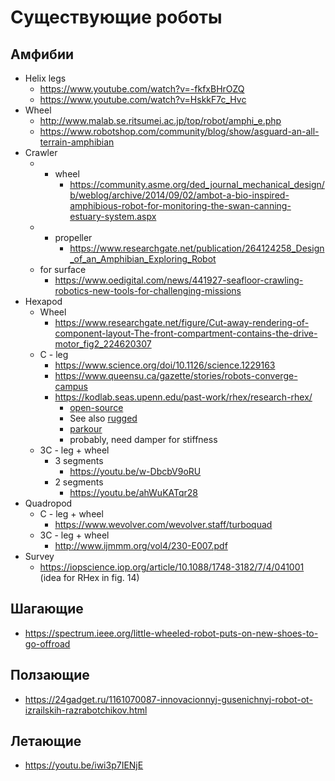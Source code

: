 # Существующие роботы

## Амфибии
* Helix legs
    * https://www.youtube.com/watch?v=-fkfxBHrOZQ
    * https://www.youtube.com/watch?v=HskkF7c_Hvc
* Wheel
    * http://www.malab.se.ritsumei.ac.jp/top/robot/amphi_e.php
    * https://www.robotshop.com/community/blog/show/asguard-an-all-terrain-amphibian
* Crawler 
    * + wheel
        * https://community.asme.org/ded_journal_mechanical_design/b/weblog/archive/2014/09/02/ambot-a-bio-inspired-amphibious-robot-for-monitoring-the-swan-canning-estuary-system.aspx
    * + propeller
        * https://www.researchgate.net/publication/264124258_Design_of_an_Amphibian_Exploring_Robot
    * for surface
        * https://www.oedigital.com/news/441927-seafloor-crawling-robotics-new-tools-for-challenging-missions
* Hexapod
    * Wheel
        * https://www.researchgate.net/figure/Cut-away-rendering-of-component-layout-The-front-compartment-contains-the-drive-motor_fig2_224620307
    * C - leg
        * https://www.science.org/doi/10.1126/science.1229163
        * https://www.queensu.ca/gazette/stories/robots-converge-campus
        * https://kodlab.seas.upenn.edu/past-work/rhex/research-rhex/
            * [open-source](https://github.com/robomechanics/MiniRHex)
            * See also [rugged](https://www.rhex.web.tr/)
            * [parkour](https://youtu.be/ntlI-pDUxPE)
            * probably, need damper for stiffness
    * 3С - leg + wheel
        * 3 segments
            * https://youtu.be/w-DbcbV9oRU
        * 2 segments
            * https://youtu.be/ahWuKATqr28
* Quadropod
    * C - leg + wheel
        * https://www.wevolver.com/wevolver.staff/turboquad
    * 3C - leg + wheel
        * http://www.ijmmm.org/vol4/230-E007.pdf
* Survey
    * https://iopscience.iop.org/article/10.1088/1748-3182/7/4/041001 (idea for RHex in fig. 14)

## Шагающие
* https://spectrum.ieee.org/little-wheeled-robot-puts-on-new-shoes-to-go-offroad

## Ползающие
* https://24gadget.ru/1161070087-innovacionnyj-gusenichnyj-robot-ot-izrailskih-razrabotchikov.html

## Летающие
* https://youtu.be/iwi3p7IENjE

